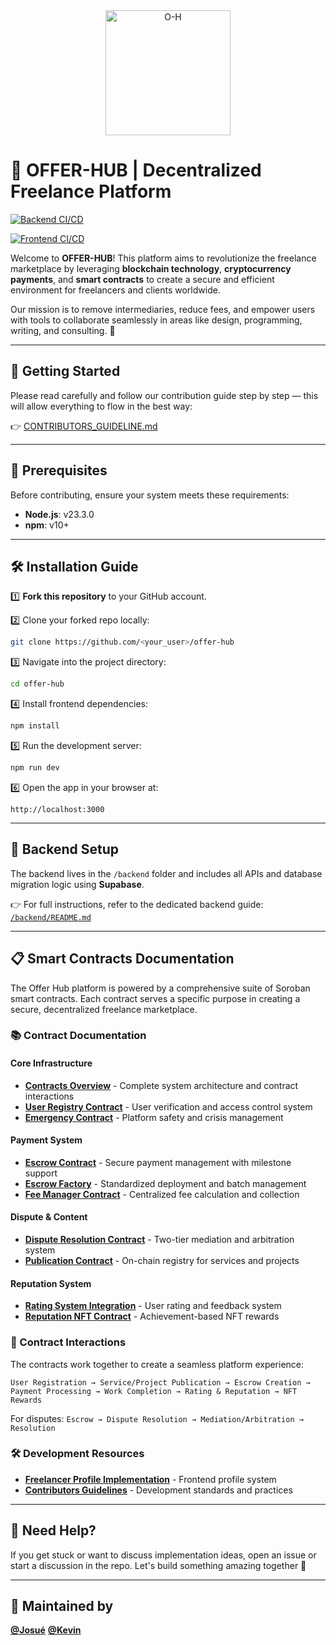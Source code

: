 <div align="center">
  <img src="https://github.com/user-attachments/assets/7799a3c4-ccec-42fc-80d0-226309b8169b" alt="O-H" width="200">
</div>

# 🌟 OFFER-HUB | Decentralized Freelance Platform

[![Backend CI/CD](https://github.com/OFFER-HUB/offer-hub/workflows/Backend%20CI%20CD/badge.svg)](https://github.com/OFFER-HUB/offer-hub/actions/workflows/backend-ci.yml)

[![Frontend CI/CD](https://github.com/OFFER-HUB/offer-hub/workflows/Frontend%20CI%20CD/badge.svg)](https://github.com/OFFER-HUB/offer-hub/actions/workflows/frontend-ci.yml)

Welcome to **OFFER-HUB**! This platform aims to revolutionize the freelance marketplace by leveraging **blockchain technology**, **cryptocurrency payments**, and **smart contracts** to create a secure and efficient environment for freelancers and clients worldwide.

Our mission is to remove intermediaries, reduce fees, and empower users with tools to collaborate seamlessly in areas like design, programming, writing, and consulting. 🚀

---

## 📘 Getting Started

Please read carefully and follow our contribution guide step by step — this will allow everything to flow in the best way:

👉 [CONTRIBUTORS_GUIDELINE.md](https://github.com/OFFER-HUB/offer-hub/blob/main/docs/CONTRIBUTORS_GUIDELINE.md)

---

## 🚀 Prerequisites

Before contributing, ensure your system meets these requirements:

- **Node.js**: v23.3.0
- **npm**: v10+

---

## 🛠 Installation Guide

1️⃣ **Fork this repository** to your GitHub account.

2️⃣ Clone your forked repo locally:

```bash
git clone https://github.com/<your_user>/offer-hub
```

3️⃣ Navigate into the project directory:

```bash
cd offer-hub
```

4️⃣ Install frontend dependencies:

```bash
npm install
```

5️⃣ Run the development server:

```bash
npm run dev
```

6️⃣ Open the app in your browser at:

```
http://localhost:3000
```

---

## 🧩 Backend Setup

The backend lives in the `/backend` folder and includes all APIs and database migration logic using **Supabase**.

👉 For full instructions, refer to the dedicated backend guide:
[`/backend/README.md`](./backend/README.md)

---

## 📋 Smart Contracts Documentation

The Offer Hub platform is powered by a comprehensive suite of Soroban smart contracts. Each contract serves a specific purpose in creating a secure, decentralized freelance marketplace.

### 📚 Contract Documentation

#### Core Infrastructure

- **[Contracts Overview](./docs/CONTRACTS_OVERVIEW.md)** - Complete system architecture and contract interactions
- **[User Registry Contract](./docs/USER_REGISTRY_CONTRACT.md)** - User verification and access control system
- **[Emergency Contract](./docs/EMERGENCY_CONTRACT.md)** - Platform safety and crisis management

#### Payment System

- **[Escrow Contract](./docs/ESCROW_CONTRACT.md)** - Secure payment management with milestone support
- **[Escrow Factory](./docs/ESCROW_FACTORY.md)** - Standardized deployment and batch management
- **[Fee Manager Contract](./docs/FEE_MANAGER_CONTRACT.md)** - Centralized fee calculation and collection

#### Dispute & Content

- **[Dispute Resolution Contract](./docs/DISPUTE_CONTRACT.md)** - Two-tier mediation and arbitration system
- **[Publication Contract](./docs/PUBLICATION_CONTRACT.md)** - On-chain registry for services and projects

#### Reputation System

- **[Rating System Integration](./docs/RATING_SYSTEM_INTEGRATION.md)** - User rating and feedback system
- **[Reputation NFT Contract](./docs/REPUTATION_NFT_CONTRACT.md)** - Achievement-based NFT rewards

### 🔗 Contract Interactions

The contracts work together to create a seamless platform experience:

```
User Registration → Service/Project Publication → Escrow Creation →
Payment Processing → Work Completion → Rating & Reputation → NFT Rewards
```

For disputes: `Escrow → Dispute Resolution → Mediation/Arbitration → Resolution`

### 🛠 Development Resources

- **[Freelancer Profile Implementation](./docs/FREELANCER_PROFILE_IMPLEMENTATION.md)** - Frontend profile system
- **[Contributors Guidelines](./docs/CONTRIBUTORS_GUIDELINE.md)** - Development standards and practices

---

## 💬 Need Help?

If you get stuck or want to discuss implementation ideas, open an issue or start a discussion in the repo. Let's build something amazing together 💫

---

## 🧠 Maintained by

**[@Josué](https://github.com/Josue1908)**
**[@Kevin](https://github.com/KevinMB0220)**
